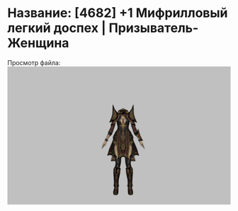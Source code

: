 # Название: [4682] +1 Мифрилловый легкий доспех | Призыватель-Женщина

Просмотр файла:
![p090021.png](p090021.png)